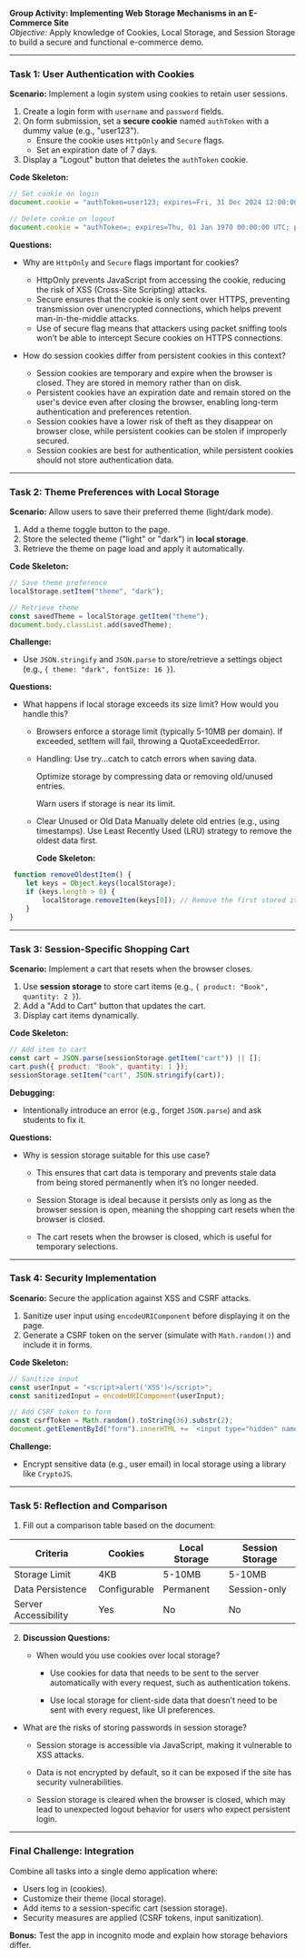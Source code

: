**Group Activity: Implementing Web Storage Mechanisms in an E-Commerce Site**  
*Objective:* Apply knowledge of Cookies, Local Storage, and Session Storage to build a secure and functional e-commerce demo.  

---

### **Task 1: User Authentication with Cookies**  
**Scenario:** Implement a login system using cookies to retain user sessions.  
1. Create a login form with `username` and `password` fields.  
2. On form submission, set a **secure cookie** named `authToken` with a dummy value (e.g., "user123").  
   - Ensure the cookie uses `HttpOnly` and `Secure` flags.  
   - Set an expiration date of 7 days.  
3. Display a "Logout" button that deletes the `authToken` cookie.  

**Code Skeleton:**  
```javascript
// Set cookie on login
document.cookie = "authToken=user123; expires=Fri, 31 Dec 2024 12:00:00 UTC; Secure; HttpOnly; path=/";

// Delete cookie on logout
document.cookie = "authToken=; expires=Thu, 01 Jan 1970 00:00:00 UTC; path=/";
```

**Questions:**  
- Why are `HttpOnly` and `Secure` flags important for cookies?

  - HttpOnly prevents JavaScript from accessing the cookie, reducing the risk of XSS (Cross-Site Scripting) attacks.
  - Secure ensures that the cookie is only sent over HTTPS, preventing transmission over unencrypted connections, which helps prevent man-in-the-middle attacks.
  - Use of secure flag means that attackers using packet sniffing tools won’t be able to intercept Secure cookies on HTTPS connections. 

- How do session cookies differ from persistent cookies in this context?

  - Session cookies are temporary and expire when the browser is closed. They are stored in memory rather than on disk.
  - Persistent cookies have an expiration date and remain stored on the user's device even after closing the browser, enabling long-term authentication and preferences retention.
  - Session cookies have a lower risk of theft as they disappear on browser close, while persistent cookies can be stolen if improperly secured.
  - Session cookies are best for authentication, while persistent cookies should not store authentication data.
---

### **Task 2: Theme Preferences with Local Storage**  
**Scenario:** Allow users to save their preferred theme (light/dark mode).  
1. Add a theme toggle button to the page.  
2. Store the selected theme ("light" or "dark") in **local storage**.  
3. Retrieve the theme on page load and apply it automatically.  

**Code Skeleton:**  
```javascript
// Save theme preference
localStorage.setItem("theme", "dark");

// Retrieve theme
const savedTheme = localStorage.getItem("theme");
document.body.classList.add(savedTheme);
```

**Challenge:**  
- Use `JSON.stringify` and `JSON.parse` to store/retrieve a settings object (e.g., `{ theme: "dark", fontSize: 16 }`).  

**Questions:**  
- What happens if local storage exceeds its size limit? How would you handle this?

  - Browsers enforce a storage limit (typically 5-10MB per domain). If exceeded, setItem will fail, throwing a QuotaExceededError.
  - Handling:
     Use try...catch to catch errors when saving data.

     Optimize storage by compressing data or removing old/unused entries.

     Warn users if storage is near its limit.

  - Clear Unused or Old Data
   Manually delete old entries (e.g., using timestamps).
   Use Least Recently Used (LRU) strategy to remove the oldest data first.

     **Code Skeleton:**  
```javascript
 function removeOldestItem() {
    let keys = Object.keys(localStorage);
    if (keys.length > 0) {
        localStorage.removeItem(keys[0]); // Remove the first stored item
    }
}
```

     
---

### **Task 3: Session-Specific Shopping Cart**  
**Scenario:** Implement a cart that resets when the browser closes.  
1. Use **session storage** to store cart items (e.g., `{ product: "Book", quantity: 2 }`).  
2. Add a "Add to Cart" button that updates the cart.  
3. Display cart items dynamically.  

**Code Skeleton:**  
```javascript
// Add item to cart
const cart = JSON.parse(sessionStorage.getItem("cart")) || [];
cart.push({ product: "Book", quantity: 1 });
sessionStorage.setItem("cart", JSON.stringify(cart));
```

**Debugging:**  
- Intentionally introduce an error (e.g., forget `JSON.parse`) and ask students to fix it.  

**Questions:**  
- Why is session storage suitable for this use case?
 
  - This ensures that cart data is temporary and prevents stale data from being stored permanently when it’s no longer needed.

   - Session Storage is ideal because it persists only as long as the browser session is open, meaning the shopping cart resets when the browser is closed.
   - The cart resets when the browser is closed, which is useful for temporary selections.

---

### **Task 4: Security Implementation**  
**Scenario:** Secure the application against XSS and CSRF attacks.  
1. Sanitize user input using `encodeURIComponent` before displaying it on the page.  
2. Generate a CSRF token on the server (simulate with `Math.random()`) and include it in forms.  

**Code Skeleton:**  
```javascript
// Sanitize input
const userInput = "<script>alert('XSS')</script>";
const sanitizedInput = encodeURIComponent(userInput);

// Add CSRF token to form
const csrfToken = Math.random().toString(36).substr(2);
document.getElementById("form").innerHTML += `<input type="hidden" name="csrfToken" value="${csrfToken}">`;
```

**Challenge:**  
- Encrypt sensitive data (e.g., user email) in local storage using a library like `CryptoJS`.  

---

### **Task 5: Reflection and Comparison**  
1. Fill out a comparison table based on the document:  

| Criteria          | Cookies          | Local Storage    | Session Storage  |  
|-------------------|------------------|------------------|------------------|  
| Storage Limit     | 4KB              | 5-10MB           | 5-10MB           |  
| Data Persistence  | Configurable     | Permanent        | Session-only     |  
| Server Accessibility | Yes            | No               | No               |  

2. **Discussion Questions:**  
   - When would you use cookies over local storage?

     - Use cookies for data that needs to be sent to the server automatically with every request, such as authentication tokens.

      - Use local storage for client-side data that doesn’t need to be sent with every request, like UI preferences.
         
  - What are the risks of storing passwords in session storage?
     
     - Session storage is accessible via JavaScript, making it vulnerable to XSS attacks.
     
     - Data is not encrypted by default, so it can be exposed if the site has security vulnerabilities.
     
     - Session storage is cleared when the browser is closed, which may lead to unexpected logout behavior for users who expect persistent login.
  

---

### **Final Challenge: Integration**  
Combine all tasks into a single demo application where:  
- Users log in (cookies).  
- Customize their theme (local storage).  
- Add items to a session-specific cart (session storage).  
- Security measures are applied (CSRF tokens, input sanitization).  

**Bonus:** Test the app in incognito mode and explain how storage behaviors differ.  

